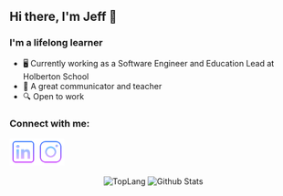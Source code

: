 ## Hi there, I'm Jeff 👋

### I'm a lifelong learner

- 🖥️ Currently working as a Software Engineer and Education Lead at Holberton School
- 🌱 A great communicator and teacher
- 🔍 Open to work

### Connect with me:

[<img align="left" alt="Jeff-28 | LinkedIn" width="48px" src="/images/linkedin_icon.png" />][linkedin]
[<img align="left" alt="Jeff-28 | Instagram" width="48px" src="/images/instagram_icon.png" />][instagram]

<br />
<br />
<br />

<p align="center"><img width="425" height=180 align="center" alt="TopLang" src="https://github-readme-stats.vercel.app/api/top-langs/?username=Jeff-28&layout=compact&hide=perl&theme=tokyonight" />
<img align="center" src="https://github-readme-stats.vercel.app/api?username=Jeff-28&show_icons=true&theme=tokyonight" alt="Github Stats" width=420 height=180/>
</p>

<br />
<br />
<br />

[instagram]: https://www.instagram.com/jeffmartinez28
[linkedin]: https://www.linkedin.com/in/jeffreymartinez28
